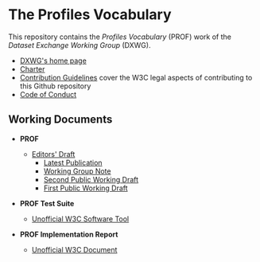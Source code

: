 # The Profiles Vocabulary

This repository contains the *Profiles Vocabulary* (PROF) work of the *Dataset Exchange Working Group* (DXWG).

- [DXWG's home page](https://www.w3.org/2017/dxwg/)
- [Charter](https://www.w3.org/2017/dxwg/charter)
- [Contribution Guidelines](CONTRIBUTING.md) cover the W3C legal aspects of contributing to this Github repository 
- [Code of Conduct](CODE_OF_CONDUCT.md)

## Working Documents

- **PROF**
  - [Editors' Draft](https://w3c.github.io/dx-prof/prof/)
    - [Latest Publication](https://www.w3.org/TR/dx-prof/)
    - [Working Group Note](https://www.w3.org/TR/2019/NOTE-dx-prof-20191218/)
    - [Second Public Working Draft](https://www.w3.org/TR/2019/WD-dx-prof-20190402/)
    - [First Public Working Draft](https://www.w3.org/TR/2018/WD-dx-prof-20181218/)

- **PROF Test Suite**
  - [Unofficial W3C Software Tool](https://w3c.github.io/dx-prof/prof-testsuite/)
  
- **PROF Implementation Report**
  - [Unofficial W3C Document](https://w3c.github.io/dx-prof/prof-implementation-report/)
